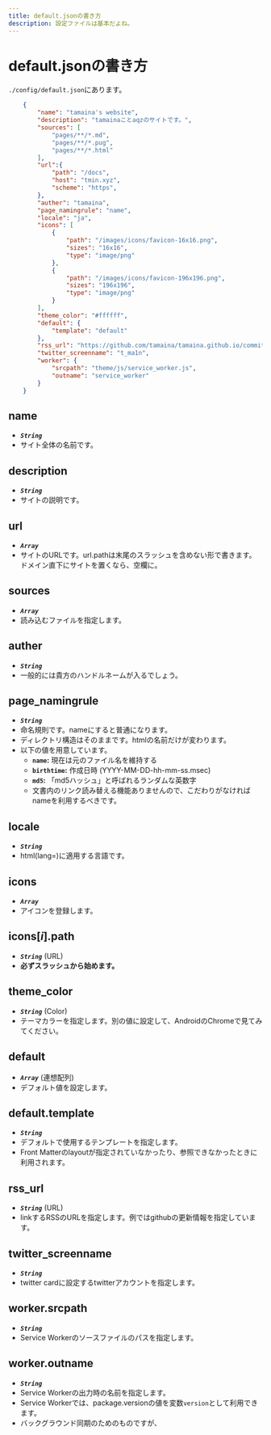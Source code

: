 ```yaml
---
title: default.jsonの書き方
description: 設定ファイルは基本だよね。
---
```


# default.jsonの書き方

`./config/default.json`にあります。

~~~json
    {
        "name": "tamaina's website",
        "description": "tamainaことaqzのサイトです。",
        "sources": [
            "pages/**/*.md",
            "pages/**/*.pug",
            "pages/**/*.html"
        ],
        "url":{
            "path": "/docs",
            "host": "tmin.xyz",
            "scheme": "https",
        },
        "auther": "tamaina",
        "page_namingrule": "name",
        "locale": "ja",
        "icons": [
            {
                "path": "/images/icons/favicon-16x16.png",
                "sizes": "16x16",
                "type": "image/png"
            },
            {
                "path": "/images/icons/favicon-196x196.png",
                "sizes": "196x196",
                "type": "image/png"
            }
        ],
        "theme_color": "#ffffff",
        "default": {
            "template": "default"
        },
        "rss_url": "https://github.com/tamaina/tamaina.github.io/commits/master.atom",
        "twitter_screenname": "t_ma1n",
        "worker": {
            "srcpath": "theme/js/service_worker.js",
            "outname": "service_worker"
        }
    }
~~~

## name
- ***`String`***
- サイト全体の名前です。

## description
- ***`String`***
- サイトの説明です。

## url
- ***`Array`***
- サイトのURLです。url.pathは末尾のスラッシュを含めない形で書きます。ドメイン直下にサイトを置くなら、空欄に。

## sources
- ***`Array`***
- 読み込むファイルを指定します。

## auther
- ***`String`***
- 一般的には貴方のハンドルネームが入るでしょう。

## page_namingrule
- ***`String`***
- 命名規則です。nameにすると普通になります。
- ディレクトリ構造はそのままです。htmlの名前だけが変わります。
- 以下の値を用意しています。
  - **`name`:** 現在は元のファイル名を維持する
  - **`birthtime`:** 作成日時 (YYYY-MM-DD-hh-mm-ss.msec)
  - **`md5`:** 「md5ハッシュ」と呼ばれるランダムな英数字
  - 文書内のリンク読み替える機能ありませんので、こだわりがなければnameを利用するべきです。

## locale
- ***`String`***
- html(lang=)に適用する言語です。

## icons
- ***`Array`***
- アイコンを登録します。

## icons[*i*].path
- ***`String`*** (URL)
- **必ずスラッシュから始めます。**

## theme_color
- ***`String`*** (Color)
- テーマカラーを指定します。別の値に設定して、AndroidのChromeで見てみてください。

## default
- ***`Array`*** (連想配列)
- デフォルト値を設定します。

## default.template
- ***`String`***
- デフォルトで使用するテンプレートを指定します。
- Front Matterのlayoutが指定されていなかったり、参照できなかったときに利用されます。

## rss_url
- ***`String`*** (URL)
- linkするRSSのURLを指定します。例ではgithubの更新情報を指定しています。

## twitter_screenname
- ***`String`***
- twitter cardに設定するtwitterアカウントを指定します。

## worker.srcpath
- ***`String`***
- Service Workerのソースファイルのパスを指定します。

## worker.outname
- ***`String`***
- Service Workerの出力時の名前を指定します。
- Service Workerでは、package.versionの値を変数`version`として利用できます。
- バックグラウンド同期のためのものですが、